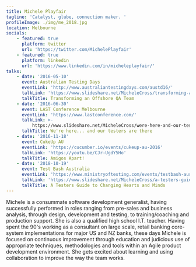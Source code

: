```yaml
---
title: Michele Playfair
tagline: 'Catalyst, glube, connection maker. '
profileImage: ./img/me_2018.jpg
location: Melbourne
socials:
    - featured: true
      platform: twitter
      url: 'https://twitter.com/MichelePlayfair'
    - featured: true
      platform: linkedin
      url: 'https://www.linkedin.com/in/micheleplayfair/'
talks:
    - date: '2016-05-10'
      event: Australian Testing Days
      eventLink: 'http://www.australiantestingdays.com/austd16/'
      talkLink: 'https://www.slideshare.net/MicheleCross/transforming-an-offshore-qa-team'
      talkTitle: Transforming an Offshore QA Team
    - date: '2016-06-30'
      event: LAST Conference Melbourne
      eventLink: 'https://www.lastconference.com/'
      talkLink: >-
          https://www.slideshare.net/MicheleCross/were-here-and-our-testers-are-there-63764836
      talkTitle: We're here... and our testers are there
    - date: '2016-11-18'
      event: CukeUp AU
      eventLink: 'https://cucumber.io/events/cukeup-au-2016'
      talkLink: 'https://youtu.be/CJr-UgdY5Ho'
      talkTitle: Amigos Apart!
    - date: '2018-10-19'
      event: Test Bash Australia
      eventLink: 'https://www.ministryoftesting.com/events/testbash-australia-2018'
      talkLink: 'https://www.slideshare.net/MicheleCross/a-testers-guide-to-marketing'
      talkTitle: A Testers Guide to Changing Hearts and Minds
---
```


Michele is a consummate software development generalist, having successfully performed in roles ranging from pre-sales and business analysis, through design, development and testing, to training/coaching and production support. She is also a qualified high school I.T. teacher. Having spent the 90's working as a consultant on large scale, retail banking core-system implementations for major US and NZ banks, these days Michele is focused on continuous improvement through education and judicious use of appropriate techniques, methodologies and tools within an Agile product development environment. She gets excited about learning and using collaboration to improve the way the team works.
